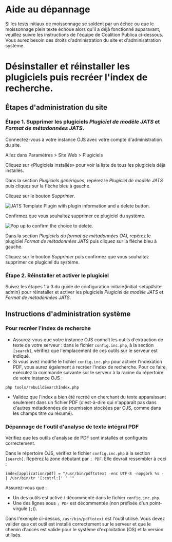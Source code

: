 # Aide au dépannage

Si les tests initiaux de moissonnage se soldent par un échec ou que le moissonnage plein texte échoue alors qu'il a déjà fonctionné auparavant, veuillez suivre les instructions de l'équipe de Coalition Publica ci-dessous. Vous aurez besoin des droits d'administration du site et d'adminisatration système.

# Désinstaller et réinstaller les plugiciels puis recréer l'index de recherche.

## Étapes d'administration du site

### Étape 1. Supprimer les plugiciels *Plugiciel de modèle JATS* et *Format de métadonnées JATS*.

Connectez-vous à votre instance OJS avec votre compte d'administration du site.

Allez dans Paramètres > Site Web > Plugiciels

Cliquez sur «Plugiciels installés» pour voir la liste de tous les plugiciels déjà installés.

Dans la section *Plugiciels génériques*, repérez le *Plugiciel de modèle JATS* puis cliquez sur la flèche bleu à gauche.

Cliquez sur le bouton *Supprimer*.

![JATS Template Plugin with plugin information and a delete button.](./assets/DeleteJatsTemplate.png)

Confirmez que vous souhaitez supprimer ce plugiciel du système.

![Pop up to confirm the choice to delete.](./assets/ConfirmDeleteJatsTemplate.png)

Dans la section *Plugiciels du format de métadonnées OAI*, repérez le plugiciel *Format de métadonnées JATS* puis cliquez sur la flèche bleu à gauche.

Cliquez sur le bouton *Supprimer* puis confirmez que vous souhaitez supprimer ce plugiciel du système.

### Étape 2. Réinstaller et activer le plugiciel

Suivez les étapes 1 à 3 du guide de configuration initiale{initial-setup#site-admin} pour réinstaller et activer les plugiciels *Plugiciel de modèle JATS* et *Format de métadonnées JATS*.

## Instructions d'administration système

### Pour recréer l'index de recherche

* Assurez-vous que votre instance OJS connaît les outils d'extraction de texte de votre serveur : dans le fichier `config.inc.php`, à la section `[search]`, vérifiez que l'emplacement de ces outils sur le serveur est indiqué.
* Si vous avez modifié le fichier `config.inc.php` pour activer l'indexation PDF, vous aurez également à recréer l'index de recherche. Pour ce faire, exécutez la commande suivante sur le serveur à la racine du répertoire de votre instance OJS :

```
php tools/rebuildSearchIndex.php
```

* Validez que l'index a bien été recréé en cherchant du texte apparaissant seulement dans un fichier PDF (c'est-à-dire qui n'apparaît pas dans d'autres métadonnées de soumission stockées par OJS, comme dans les champs titre ou résumé).

### Dépannage de l'outil d'analyse de texte intégral PDF

Vérifiez que les outils d'analyse de PDF sont installés et configurés correctement.

Dans le répertoire OJS, vérifiez le fichier `config.inc.php` à la section `[search]`. Repérez la zone débutant par `; PDF`. Elle devrait ressembler à ceci :

```
index[application/pdf] = "/usr/bin/pdftotext -enc UTF-8 -nopgbrk %s - | /usr/bin/tr '[:cntrl:]' ' '"
```

Assurez-vous que :
* Un des outils est activé / décommenté dans le fichier `config.inc.php`.
* Une des lignes sous `; PDF` est décommentée (non préfixée d'un point-virgule (`;`)).

Dans l'exemple ci-dessus, `/usr/bin/pdftotext` est l'outil utilisé. Vous devez valider que cet outil est installé correctement sur le serveur et que le chemin d'accès est valide pour le système d'exploitation (OS) et la version utilisés.


